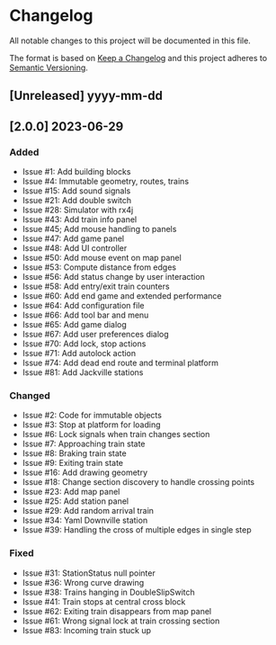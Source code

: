 # Changelog

All notable changes to this project will be documented in this file.

The format is based on [Keep a Changelog](http://keepachangelog.com/en/1.0.0/)
and this project adheres to [Semantic Versioning](http://semver.org/spec/v2.0.0.html).

## [Unreleased] yyyy-mm-dd

## [2.0.0] 2023-06-29

### Added

- Issue #1: Add building blocks
- Issue #4: Immutable geometry, routes, trains
- Issue #15: Add sound signals
- Issue #21: Add double switch
- Issue #28: Simulator with rx4j
- Issue #43: Add train info panel
- Issue #45; Add mouse handling to panels
- Issue #47: Add game panel
- Issue #48: Add UI controller
- Issue #50: Add mouse event on map panel
- Issue #53: Compute distance from edges
- Issue #56: Add status change by user interaction
- Issue #58: Add entry/exit train counters
- Issue #60: Add end game and extended performance
- Issue #64: Add configuration file
- Issue #66: Add tool bar and menu
- Issue #65: Add game dialog
- Issue #67: Add user preferences dialog
- Issue #70: Add lock, stop actions
- Issue #71: Add autolock action
- Issue #74: Add dead end route and terminal platform
- Issue #81: Add Jackville stations

### Changed 

- Issue #2: Code for immutable objects
- Issue #3: Stop at platform for loading
- Issue #6: Lock signals when train changes section
- Issue #7: Approaching train state
- Issue #8: Braking train state
- Issue #9: Exiting train state
- Issue #16: Add drawing geometry
- Issue #18: Change section discovery to handle crossing points
- Issue #23: Add map panel
- Issue #25: Add station panel
- Issue #29: Add random arrival train
- Issue #34: Yaml Downville station
- Issue #39: Handling the cross of multiple edges in single step

### Fixed

- Issue #31: StationStatus null pointer
- Issue #36: Wrong curve drawing
- Issue #38: Trains hanging in DoubleSlipSwitch
- Issue #41: Train stops at central cross block
- Issue #62: Exiting train disappears from map panel
- Issue #61: Wrong signal lock at train crossing section
- Issue #83: Incoming train stuck up